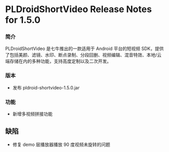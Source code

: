 # PLDroidShortVideo Release Notes for 1.5.0

### 简介
PLDroidShortVideo 是七牛推出的一款适用于 Android 平台的短视频 SDK，提供了包括美颜、滤镜、水印、断点录制、分段回删、视频编辑、混音特效、本地/云端存储在内的多种功能，支持高度定制以及二次开发。

### 版本
* 发布 pldroid-shortvideo-1.5.0.jar

### 功能
* 新增多视频拼接功能

## 缺陷

- 修复 demo 层播放器播放 90 度视频未旋转的问题

